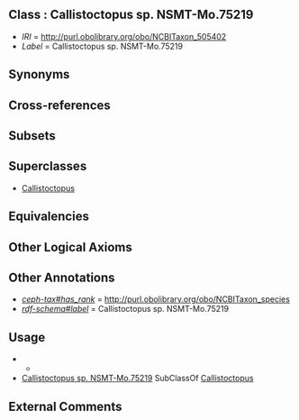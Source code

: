 
## Class : Callistoctopus sp. NSMT-Mo.75219

 * *IRI* = http://purl.obolibrary.org/obo/NCBITaxon_505402
 * *Label* = Callistoctopus sp. NSMT-Mo.75219

## Synonyms


## Cross-references


## Subsets


## Superclasses

 * [Callistoctopus](../../NCBITaxon/96/NCBITaxon_505396.md)

## Equivalencies


## Other Logical Axioms


## Other Annotations

 * *[ceph-tax#has_rank](../../ceph-tax#has/nk/ceph-tax#has_rank.md)* = http://purl.obolibrary.org/obo/NCBITaxon_species
 * *[rdf-schema#label](../../el/rdf-schema#label.md)* = Callistoctopus sp. NSMT-Mo.75219

## Usage

 * -
 * [Callistoctopus sp. NSMT-Mo.75219](../../NCBITaxon/02/NCBITaxon_505402.md) SubClassOf [Callistoctopus](../../NCBITaxon/96/NCBITaxon_505396.md)

## External Comments

